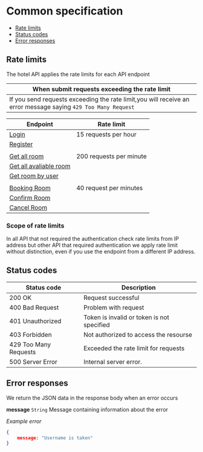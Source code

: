 
# Common specification
* [Rate limits](common_specification.md?id=rate-limits)
* [Status codes](common_specification.md?id=status-codes)
* [Error responses](common_specification.md?id=error-responses)

## Rate limits
The hotel API applies the rate limits for each API endpoint

|When submit requests exceeding the rate limit|
|----------------|
|If you send requests exceeding the rate limit,you will receive an error message saying `429 Too Many Request`|

|Endpoint| Rate limit|
|---------|-----------|
|[Login](RESTful.md?id=login)|15 requests per hour|
|[Register](RESTful.md?id=register)|
||
|[Get all room](room.md?id=get-all-room)| 200 requests per minute|
|[Get all avaliable room](room.md?id=get-all-avaliable-room)
|[Get room by user](room.md?id=get-room-by-user)
||
|[Booking Room](booking_service.md?id=booking-room)|40 request per minutes|
|[Confirm Room](booking_service.md?id=confirmation)
|[Cancel Room](bookint_service.md?id=cancellation)

### Scope of rate limits
In all API that not required the authentication check rate limits from IP address but other API that required authentication we apply rate limit without distinction, even if you use the endpoint from a different IP address.

## Status codes
|Status code|Description|
|-----|-----|
|200 OK| Request successful|
|400 Bad Request| Problem with request|
|401 Unauthorized| Token is invalid or token is not specified|
|403 Forbidden| Not authorized to access the resourse|
|429 Too Many Requests| Exceeded the rate limit for requests|
|500 Server Error| Internal server error.|

## Error responses
We return the JSON data in the response body when an error occurs

__message__ `String`
Message containing information about the error

_Example error_
```json
{
    message: "Username is taken" 
}
```